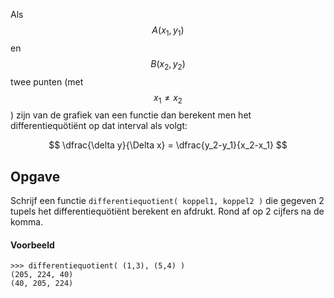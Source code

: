 Als $$A(x_1,y_1)$$ en $$B(x_2,y_2)$$ twee punten (met $$x_1 \not = x_2$$) zijn van de grafiek van een functie dan berekent men het differentiequötiënt op dat interval als volgt:

$$
\dfrac{\delta y}{\Delta x} = \dfrac{y_2-y_1}{x_2-x_1}
$$

## Opgave
Schrijf een functie `differentiequotient( koppel1, koppel2 )` die gegeven 2 tupels het differentiequötiënt berekent en afdrukt. Rond af op 2 cijfers na de komma.

#### Voorbeeld
```
>>> differentiequotient( (1,3), (5,4) )
(205, 224, 40)
(40, 205, 224)
```